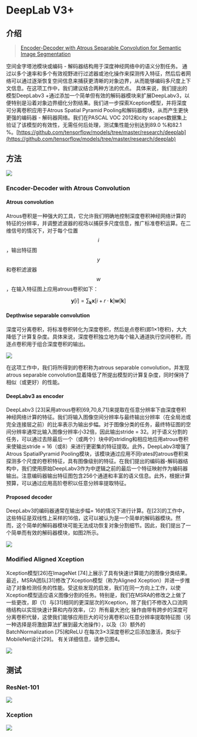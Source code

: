 # DeepLab V3+

## 介绍

> [Encoder-Decoder with Atrous Separable Convolution for Semantic Image Segmentation](https://arxiv.org/pdf/1802.02611v3.pdf)

空间金字塔池模块或编码 - 解码器结构用于深度神经网络中的语义分割任务。 通过以多个速率和多个有效视野进行过滤器或池化操作来探测传入特征，然后后者网络可以通过逐渐恢复空间信息来捕获更清晰的对象边界，从而能够编码多尺度上下文信息。在这项工作中，我们建议结合两种方法的优点。 具体来说，我们提出的模型DeepLabv3 +通过添加一个简单但有效的解码器模块来扩展DeepLabv3，以便特别是沿着对象边界细化分割结果。我们进一步探索Xception模型，并将深度可分离卷积应用于Atrous Spatial Pyramid Pooling和解码器模块，从而产生更快更强的编码器 - 解码器网络。我们在PASCAL VOC 2012和city scapes数据集上验证了该模型的有效性，无需任何后处理，测试集性能分别达到89.0 %和82.1 %。[https://github.com/tensorflow/models/tree/master/research/deeplab](https://github.com/tensorflow/models/tree/master/research/deeplab)

## 方法

![](../../.gitbook/assets/image%20%2860%29.png)

### Encoder-Decoder with Atrous Convolution

#### Atrous convolution

Atrous卷积是一种强大的工具，它允许我们明确地控制深度卷积神经网络计算的特征的分辨率，并调整滤波器的视场以捕获多尺度信息，推广标准卷积运算。在二维信号的情况下，对于每个位置 $$i$$ ，输出特征图 $$ y$$ 和卷积滤波器 $$w$$ ，在输入特征图上应用atrous卷积如下：

$$
\boldsymbol{y}[i]=\sum_{\boldsymbol{k}} \boldsymbol{x}[i+r \cdot \boldsymbol{k}] \boldsymbol{w}[\boldsymbol{k}]
$$

#### Depthwise separable convolution

深度可分离卷积，将标准卷积转化为深度卷积，然后是点卷积\(即1×1卷积\)，大大降低了计算复杂度。具体来说，深度卷积独立地为每个输入通道执行空间卷积，而逐点卷积用于组合深度卷积的输出。

![](../../.gitbook/assets/image%20%28142%29.png)

在这项工作中，我们将所得到的卷积称为atrous separable convolution，并发现atrous separable convolution显着降低了所提出模型的计算复杂度，同时保持了相似（或更好）的性能。

#### DeepLabv3 as encoder

DeepLabv3 \[23\]采用atrous卷积\[69,70,8,71\]来提取在任意分辨率下由深度卷积神经网络计算的特征。我们将输入图像空间分辨率与最终输出分辨率（在全局池或完全连接层之前）的比率表示为输出步幅。对于图像分类的任务，最终特征图的空间分辨率通常比输入图像分辨率小32倍，因此输出stride = 32。对于语义分割的任务，可以通过去除最后一个（或两个）块中的striding和相应地应用atrous卷积来使输出stride = 16（或8）来进行更密集的特征提取。此外，DeepLabv3增强了Atrous SpatialPyramid Pooling模块，该模块通过应用不同rates的atrous卷积来探测多个尺度的卷积特征，具有图像级别的特征。在我们提出的编码器-解码器结构中，我们使用原始DeepLabv3作为中逻辑之前的最后一个特征映射作为编码器输出。注意编码器输出特征图包含256个通道和丰富的语义信息。此外，根据计算预算，可以通过应用高阶卷积以任意分辨率提取特征。

#### Proposed decoder

DeepLabv3的编码器通常在输出步幅= 16的情况下进行计算。在\[23\]的工作中，这些特征是双线性上采样的16倍，这可以被认为是一个简单的解码器模块。然而，这个简单的解码器模块可能无法成功恢复对象分割细节。因此，我们提出了一个简单而有效的解码器模块，如图2所示。



![](../../.gitbook/assets/image%20%2863%29.png)

### Modified Aligned Xception

Xception模型\[26\]在ImageNet \[74\]上展示了具有快速计算能力的图像分类结果。最近，MSRA团队\[31\]修改了Xception模型（称为Aligned Xception）并进一步推动了对象检测任务的性能。受这些发现的启发，我们在同一方向上工作，以使Xception模型适应语义图像分割的任务。特别是，我们在MSRA的修改之上做了一些更改，即（1）与\[31\]相同的更深层次的Xception，除了我们不修改入口流网络结构以实现快速计算和内存效率，（2）所有最大池化 操作由带有跨步的深度可分离卷积代替，这使我们能够应用巨大的可分离卷积以任意分辨率提取特征图（另一种选择是将激励算法扩展到最大池操作），以及（3）额外的BatchNormalization \[75\]和ReLU 在每次3×3深度卷积之后添加激活，类似于MobileNet设计\[29\]。 有关详细信息，请参见图4。

![](../../.gitbook/assets/image%20%2872%29.png)

## 测试

### ResNet-101

![](../../.gitbook/assets/image%20%2825%29.png)

### Xception

![](../../.gitbook/assets/image%20%2842%29.png)



